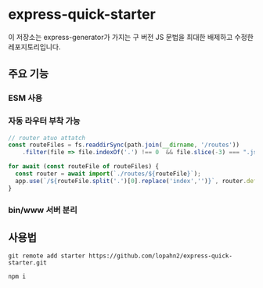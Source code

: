 # express-quick-starter

이 저장소는 express-generator가 가지는 구 버전 JS 문법을 최대한 배제하고 수정한 레포지토리입니다.  
  
## 주요 기능
### ESM 사용
### 자동 라우터 부착 가능
```js
// router atuo attatch
const routeFiles = fs.readdirSync(path.join(__dirname, '/routes'))
    .filter(file => file.indexOf('.') !== 0  && file.slice(-3) === ".js");

for await (const routeFile of routeFiles) {
  const router = await import(`./routes/${routeFile}`);
  app.use(`/${routeFile.split('.')[0].replace('index','')}`, router.default);
}

```
### bin/www 서버 분리

## 사용법
```git
git remote add starter https://github.com/lopahn2/express-quick-starter.git
```
```npm
npm i
```
